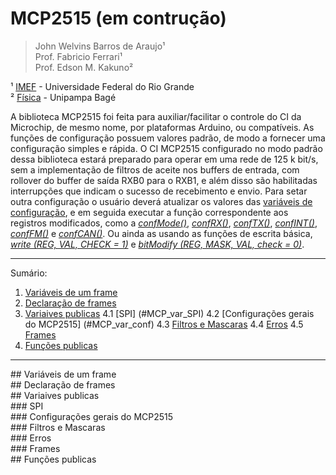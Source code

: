 # MCP2515 (em contrução)

 >John Welvins Barros de Araujo¹ <br /> 
 >Prof. Fabricio Ferrari¹ <br /> 
 >Prof. Edson M. Kakuno² <br /> 

¹ [IMEF](https://imef.furg.br/) - Universidade Federal do Rio Grande <br /> 
² [Física](http://cursos.unipampa.edu.br/cursos/licenciaturaemfisica/) - Unipampa Bagé <br /> 

A biblioteca MCP2515 foi feita para auxiliar/facilitar o controle do CI da Microchip, de mesmo nome, por plataformas Arduino, ou compatíveis.
As funções de configuração possuem valores padrão, de modo a fornecer uma configuração simples e rápida.
O CI MCP2515 configurado no modo padrão dessa biblioteca estará preparado para operar em uma rede de 125 k bit/s, sem a implementação de filtros de aceite nos buffers de entrada, com rollover do buffer de saída RXB0 para o RXB1, e além disso são habilitadas interrupções que indicam o sucesso de recebimento e envio.
Para setar outra configuração o usuário deverá atualizar os valores das [variáveis de configuração](#varpubs_conf), e em seguida executar a função correspondente aos registros modificados, como a [*confMode()*](#confMode), [*confRX()*](#confRX), [*confTX()*](#confTX), [*confINT()*](#confINT), [*confFM()*](#confFM) e [*confCAN()*](#confCAN).
Ou ainda as usando as funções de escrita básica, [*write (REG, VAL, CHECK = 1)*](#write) e [*bitModify (REG, MASK, VAL, check = 0)*](#bitModify).





*******
Sumário:
 1. [Variáveis de um frame](#frames_var)   
 3. [Declaração de frames](#frames_fun)
 4. [Variaives publicas](#MCP_var)
    4.1 [SPI] (#MCP_var_SPI)
    4.2 [Configurações gerais do MCP2515] (#MCP_var_conf)
    4.3 [Filtros e Mascaras](#MCP_var_filMask)
    4.4 [Erros](#MCP_var_erros)
    4.5 [Frames](#MCP_var_frm)
 5. [Funções publicas](#MCP_fun)

*******

<div id='frames_var'/>  
## Variáveis de um frame
 
<div id='frames_fun'/> 
## Declaração de frames


<div id='MCP_var'/>  
## Variaives publicas

<div id='MCP_var_SPI'/>  
### SPI

<div id='MCP_var_conf'/>  
### Configurações gerais do MCP2515

<div id='MCP_var_filMask'/>  
### Filtros e Mascaras

<div id='MCP_var_erros'/>  
### Erros

<div id='MCP_var_frm'/>  
### Frames


<div id='MCP_fun'/>  
## Funções publicas
